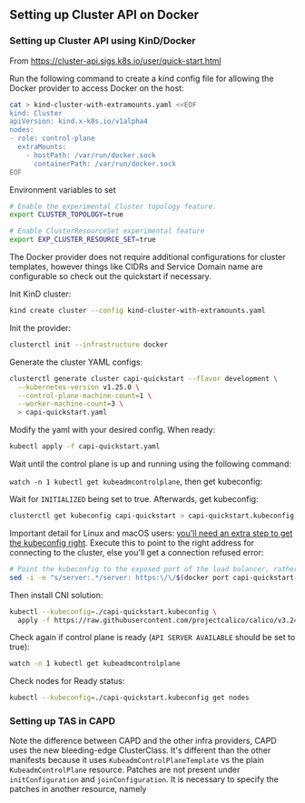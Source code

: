 ## Setting up Cluster API on Docker 

### Setting up Cluster API using KinD/Docker

From https://cluster-api.sigs.k8s.io/user/quick-start.html

Run the following command to create a kind config file for allowing the Docker provider to access Docker on the host:

```bash
cat > kind-cluster-with-extramounts.yaml <<EOF
kind: Cluster
apiVersion: kind.x-k8s.io/v1alpha4
nodes:
- role: control-plane
  extraMounts:
    - hostPath: /var/run/docker.sock
      containerPath: /var/run/docker.sock
EOF
```

Environment variables to set

```bash
# Enable the experimental Cluster topology feature.
export CLUSTER_TOPOLOGY=true

# Enable ClusterResourceSet experimental feature
export EXP_CLUSTER_RESOURCE_SET=true
```

The Docker provider does not require additional configurations for cluster templates, however things like CIDRs and 
Service Domain name are configurable so check out the quickstart if necessary.

Init KinD cluster:

```bash
kind create cluster --config kind-cluster-with-extramounts.yaml  
```

Init the provider:

```bash
clusterctl init --infrastructure docker
```

Generate the cluster YAML configs:

```bash
clusterctl generate cluster capi-quickstart --flavor development \
  --kubernetes-version v1.25.0 \
  --control-plane-machine-count=1 \
  --worker-machine-count=3 \
  > capi-quickstart.yaml
```

Modify the yaml with your desired config. When ready:

```bash
kubectl apply -f capi-quickstart.yaml
```

Wait until the control plane is up and running using the following command:

```watch -n 1 kubectl get kubeadmcontrolplane```, then get kubeconfig:

Wait for `INITIALIZED` being set to true. Afterwards, get kubeconfig:

```bash
clusterctl get kubeconfig capi-quickstart > capi-quickstart.kubeconfig
```

Important detail for Linux and macOS users: [you'll need an extra step to get the kubeconfig right](https://cluster-api.sigs.k8s.io/clusterctl/developers.html#additional-notes-for-the-docker-provider). Execute this to point
to the right address for connecting to the cluster, else you'll get a connection refused error:

```bash
# Point the kubeconfig to the exposed port of the load balancer, rather than the inaccessible container IP.
sed -i -e "s/server:.*/server: https:\/\/$(docker port capi-quickstart-lb 6443/tcp | sed "s/0.0.0.0/127.0.0.1/")/g" ./capi-quickstart.kubeconfig
```

Then install CNI solution:

```bash
kubectl --kubeconfig=./capi-quickstart.kubeconfig \
  apply -f https://raw.githubusercontent.com/projectcalico/calico/v3.24.1/manifests/calico.yaml
```

Check again if control plane is ready (`API SERVER AVAILABLE` should be set to true):

```bash
watch -n 1 kubectl get kubeadmcontrolplane
```

Check nodes for Ready status:

```bash
kubectl --kubeconfig=./capi-quickstart.kubeconfig get nodes
```

### Setting up TAS in CAPD

Note the difference between CAPD and the other infra providers, CAPD uses the new bleeding-edge ClusterClass.
It's different than the other manifests because it uses `KubeadmControlPlaneTemplate` vs the plain
`KubeadmControlPlane` resource. Patches are not present under `initConfiguration` and `joinConfiguration`. 
It is necessary to specify the patches in another resource, namely 


